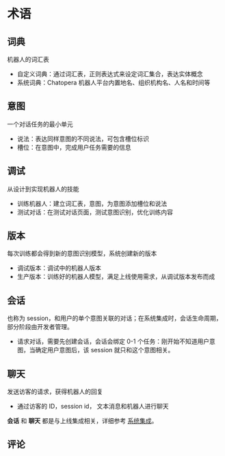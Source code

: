 # 术语

## 词典

机器人的词汇表

- 自定义词典：通过词汇表，正则表达式来设定词汇集合，表达实体概念
- 系统词典：Chatopera 机器人平台内置地名、组织机构名、人名和时间等

## 意图

一个对话任务的最小单元

- 说法：表达同样意图的不同说法，可包含槽位标识
- 槽位：在意图中，完成用户任务需要的信息

## 调试

从设计到实现机器人的技能

- 训练机器人：建立词汇表，意图，为意图添加槽位和说法
- 测试对话：在测试对话页面，测试意图识别，优化训练内容

## 版本

每次训练都会得到新的意图识别模型，系统创建新的版本

- 调试版本：调试中的机器人版本
- 生产版本：训练好的机器人模型，满足上线使用需求，从调试版本发布而成

## 会话

也称为 session，和用户的单个意图关联的对话；在系统集成时，会话生命周期，部分阶段由开发者管理。

- 请求对话，需要先创建会话，会话会绑定 0-1 个任务：刚开始不知道用户意图，当确定用户意图后，该 session 就只和这个意图相关。

## 聊天

发送访客的请求，获得机器人的回复

- 通过访客的 ID，session id， 文本消息和机器人进行聊天

**会话** 和 **聊天** 都是与上线集成相关，详细参考 [系统集成](/products/chatbot-platform/integration/chatbot/chat.html)。

## 评论

<script src="https://utteranc.es/client.js"
        repo="chatopera/docs"
        issue-term="pathname"
        label="Comment"
        theme="github-light"
        crossorigin="anonymous"
        async>
</script>
